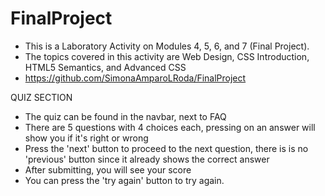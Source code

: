 # FinalProject
- This is a Laboratory Activity on Modules 4, 5, 6, and 7 (Final Project).
 - The topics covered in this activity are Web Design, CSS Introduction, HTML5 Semantics, and Advanced CSS
 - https://github.com/SimonaAmparoLRoda/FinalProject

QUIZ SECTION
- The quiz can be found in the navbar, next to FAQ
- There are 5 questions with 4 choices each, pressing on an answer will show you if it's right or wrong
- Press the 'next' button to proceed to the next question, there is is no 'previous' button since it already shows the correct answer
- After submitting, you will see your score
- You can press the 'try again' button to try again.
